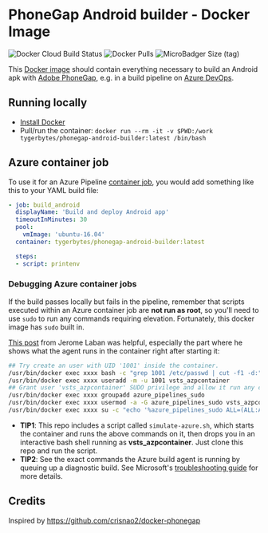 # PhoneGap Android builder - Docker Image

![Docker Cloud Build Status](https://img.shields.io/docker/cloud/build/tygerbytes/phonegap-android-builder.svg)
![Docker Pulls](https://img.shields.io/docker/pulls/tygerbytes/phonegap-android-builder.svg)
![MicroBadger Size (tag)](https://img.shields.io/microbadger/image-size/tygerbytes/phonegap-android-builder/latest.svg)

This [Docker image](https://hub.docker.com/r/tygerbytes/phonegap-android-builder) should contain everything necessary to build an Android apk with [Adobe PhoneGap](https://phonegap.com/), e.g. in a build pipeline on [Azure DevOps](https://azure.microsoft.com/en-us/services/devops/).

## Running locally

* [Install Docker](https://docs.docker.com/install/)
* Pull/run the container: `docker run --rm -it -v $PWD:/work tygerbytes/phonegap-android-builder:latest /bin/bash`

## Azure container job

To use it for an Azure Pipeline [container job](https://docs.microsoft.com/en-us/azure/devops/pipelines/process/container-phases), you would add something like this to your YAML build file:

``` yaml
- job: build_android
  displayName: 'Build and deploy Android app'
  timeoutInMinutes: 30
  pool:
    vmImage: 'ubuntu-16.04'
  container: tygerbytes/phonegap-android-builder:latest

  steps:
  - script: printenv
```

### Debugging Azure container jobs

If the build passes locally but fails in the pipeline, remember that scripts executed within an Azure container job are **not run as root**, so you'll need to use `sudo` to run any commands requiring elevation. Fortunately, this docker image has `sudo` built in.

[This post](https://jaylee.org/archive/2019/03/21/azure-devops-wasm-build-container.html) from Jerome Laban was helpful, especially the part where he shows what the agent runs in the container right after starting it:

``` bash
## Try create an user with UID '1001' inside the container.
/usr/bin/docker exec xxxx bash -c "grep 1001 /etc/passwd | cut -f1 -d:"
/usr/bin/docker exec xxxx useradd -m -u 1001 vsts_azpcontainer
## Grant user 'vsts_azpcontainer' SUDO privilege and allow it run any command without authentication.
/usr/bin/docker exec xxxx groupadd azure_pipelines_sudo
/usr/bin/docker exec xxxx usermod -a -G azure_pipelines_sudo vsts_azpcontainer
/usr/bin/docker exec xxxx su -c "echo '%azure_pipelines_sudo ALL=(ALL:ALL) NOPASSWD:ALL' >> /etc/sudoers"

```

* **TIP1**: This repo includes a script called `simulate-azure.sh`, which starts the container and runs the above commands on it, then drops you in an interactive bash shell running as **vsts_azpcontainer**. Just clone this repo and run the script.
* **TIP2**: See the exact commands the Azure build agent is running by queuing up a diagnostic build. See Microsoft's [troubleshooting guide](https://docs.microsoft.com/en-us/azure/devops/pipelines/troubleshooting?view=azure-devops#get-logs-to-diagnose-problems) for more details.


## Credits

Inspired by https://github.com/crisnao2/docker-phonegap

